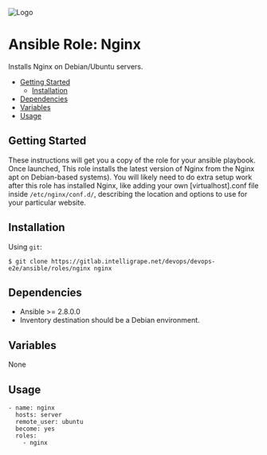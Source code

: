 ![Logo](https://blog.drumup.io/wp-content/uploads/2017/02/ioHfqHA.gif)
# Ansible Role: Nginx

Installs Nginx on Debian/Ubuntu servers.

- [Getting Started](#getting-started)
  - [Installation](#installation)
- [Dependencies](#dependencies)
- [Variables](#variables)
- [Usage](#usage)

## Getting Started

These instructions will get you a copy of the role for your ansible playbook. Once launched, This role installs the latest version of Nginx from the Nginx apt on Debian-based systems). You will likely need to do extra setup work after this role has installed Nginx, like adding your own [virtualhost].conf file inside `/etc/nginx/conf.d/`, describing the location and options to use for your particular website.

## Installation
Using `git`:

```shell
$ git clone https://gitlab.intelligrape.net/devops/devops-e2e/ansible/roles/nginx nginx
```

## Dependencies

* Ansible >= 2.8.0.0
* Inventory destination should be a Debian environment.

## Variables
None

## Usage

    - name: nginx
      hosts: server
      remote_user: ubuntu
      become: yes
      roles:
        - nginx